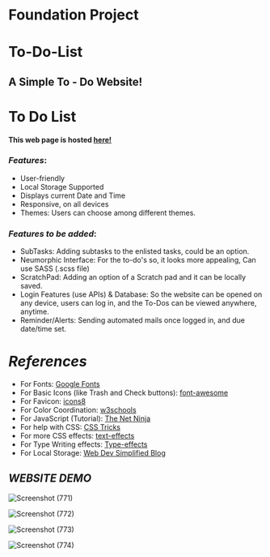 # Foundation Project

# To-Do-List

## A Simple To - Do Website!

# To Do List

#### This web page is hosted [here!](https://venkateshsircilla123.github.io/Brainwave_Matrix_Intern/)

### _Features_:

- User-friendly
- Local Storage Supported
- Displays current Date and Time
- Responsive, on all devices
- Themes: Users can choose among different themes.

### _Features to be added_:

- SubTasks: Adding subtasks to the enlisted tasks, could be an option.
- Neumorphic Interface: For the to-do's so, it looks more appealing, Can use SASS (.scss file)
- ScratchPad: Adding an option of a Scratch pad and it can be locally saved.
- Login Features (use APIs) & Database: So the website can be opened on any device, users can log in, and the To-Dos can be viewed anywhere, anytime.
- Reminder/Alerts: Sending automated mails once logged in, and due date/time set.

# _References_

- For Fonts: [Google Fonts](https://fonts.googleapis.com/css2?family=Work+Sans:wght@300&display=swap)
- For Basic Icons (like Trash and Check buttons): [font-awesome](https://fontawesome.com)
- For Favicon: [icons8](https://icons8.com/icons/)
- For Color Coordination: [w3schools](https://www.w3schools.com/colors/colors_mixer.asp?colorbottom=000000&colortop=FFFFFF)
- For JavaScript (Tutorial): [The Net Ninja](https://www.youtube.com/playlist?list=PL4cUxeGkcC9i9Ae2D9Ee1RvylH38dKuET)
- For help with CSS: [CSS Tricks](https://css-tricks.com/)
- For more CSS effects: [text-effects](https://speckyboy.com/underline-text-effects-css/)
- For Type Writing effects: [Type-effects](https://usefulangle.com/post/85/css-typewriter-animation)
- For Local Storage: [Web Dev Simplified Blog](https://blog.webdevsimplified.com/2020-08/cookies-localStorage-sessionStorage/)

## _WEBSITE DEMO_

![Screenshot (771)](https://user-images.githubusercontent.com/61280281/99399713-0844b900-290c-11eb-8d7c-1199319b4a9e.png)

![Screenshot (772)](https://user-images.githubusercontent.com/61280281/99399731-0da20380-290c-11eb-8a59-e0a2e5f9b19f.png)

![Screenshot (773)](https://user-images.githubusercontent.com/61280281/99399728-0d096d00-290c-11eb-9ee5-59cc8358676c.png)

![Screenshot (774)](https://user-images.githubusercontent.com/61280281/99399723-0b3fa980-290c-11eb-8728-03d974be548d.png)
